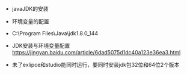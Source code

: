 - javaJDK的安装
- 环境变量的配置
- C:\Program Files\Java\jdk1.8.0_144
- JDK安装与环境变量配置  https://jingyan.baidu.com/article/6dad5075d1dc40a123e36ea3.html

- 未了exlipce和studio能同时运行，要同时安装jdk包32位和64位2个版本